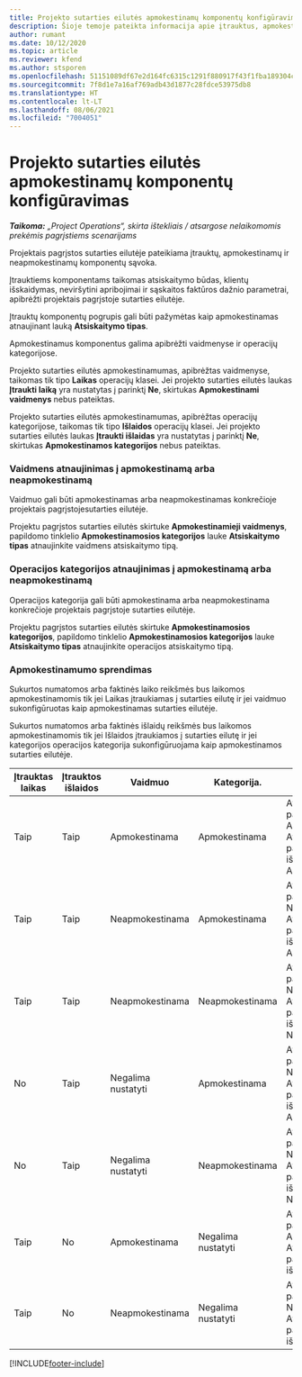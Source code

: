 ```yaml
---
title: Projekto sutarties eilutės apmokestinamų komponentų konfigūravimas
description: Šioje temoje pateikta informacija apie įtrauktus, apmokestinamus ir neapmokestinamus komponentus sutarties eilutėse.
author: rumant
ms.date: 10/12/2020
ms.topic: article
ms.reviewer: kfend
ms.author: stsporen
ms.openlocfilehash: 51151089df67e2d164fc6315c1291f880917f43f1fba189304cb305ea973cecb
ms.sourcegitcommit: 7f8d1e7a16af769adb43d1877c28fdce53975db8
ms.translationtype: HT
ms.contentlocale: lt-LT
ms.lasthandoff: 08/06/2021
ms.locfileid: "7004051"
---
```

# <a name="configure-chargeable-components-of-a-project-contract-line"></a>Projekto sutarties eilutės apmokestinamų komponentų konfigūravimas

_**Taikoma:** „Project Operations“, skirta ištekliais / atsargose nelaikomomis prekėmis pagrįstiems scenarijams_

Projektais pagrįstos sutarties eilutėje pateikiama įtrauktų, apmokestinamų ir neapmokestinamų komponentų sąvoka.

Įtrauktiems komponentams taikomas atsiskaitymo būdas, klientų išskaidymas, neviršytini apribojimai ir sąskaitos faktūros dažnio parametrai, apibrėžti projektais pagrįstoje sutarties eilutėje.

Įtrauktų komponentų pogrupis gali būti pažymėtas kaip apmokestinamas atnaujinant lauką **Atsiskaitymo tipas**.

Apmokestinamus komponentus galima apibrėžti vaidmenyse ir operacijų kategorijose.

Projekto sutarties eilutės apmokestinamumas, apibrėžtas vaidmenyse, taikomas tik tipo **Laikas** operacijų klasei. Jei projekto sutarties eilutės laukas **Įtraukti laiką** yra nustatytas į parinktį **Ne**, skirtukas **Apmokestinami vaidmenys** nebus pateiktas.

Projekto sutarties eilutės apmokestinamumas, apibrėžtas operacijų kategorijose, taikomas tik tipo **Išlaidos** operacijų klasei. Jei projekto sutarties eilutės laukas **Įtraukti išlaidas** yra nustatytas į parinktį **Ne**, skirtukas **Apmokestinamos kategorijos** nebus pateiktas.

### <a name="update-a-role-to-be-chargeable-or-non-chargeable"></a>Vaidmens atnaujinimas į apmokestinamą arba neapmokestinamą

Vaidmuo gali būti apmokestinamas arba neapmokestinamas konkrečioje projektais pagrįstojesutarties eilutėje.

Projektu pagrįstos sutarties eilutės skirtuke **Apmokestinamieji vaidmenys**, papildomo tinklelio **Apmokestinamosios kategorijos** lauke **Atsiskaitymo tipas** atnaujinkite vaidmens atsiskaitymo tipą.

### <a name="update-a-transaction-category-to-be-chargeable-or-non-chargeable"></a>Operacijos kategorijos atnaujinimas į apmokestinamą arba neapmokestinamą

Operacijos kategorija gali būti apmokestinama arba neapmokestinama konkrečioje projektais pagrįstoje sutarties eilutėje.

Projektu pagrįstos sutarties eilutės skirtuke **Apmokestinamosios kategorijos**, papildomo tinklelio **Apmokestinamosios kategorijos** lauke **Atsiskaitymo tipas** atnaujinkite operacijos atsiskaitymo tipą.

### <a name="resolve-chargeability"></a>Apmokestinamumo sprendimas

Sukurtos numatomos arba faktinės laiko reikšmės bus laikomos apmokestinamomis tik jei Laikas įtraukiamas į sutarties eilutę ir jei vaidmuo sukonfigūruotas kaip apmokestinamas sutarties eilutėje.

Sukurtos numatomos arba faktinės išlaidų reikšmės bus laikomos apmokestinamomis tik jei Išlaidos įtraukiamos į sutarties eilutę ir jei kategorijos operacijos kategorija sukonfigūruojama kaip apmokestinamos sutarties eilutėje.

| Įtrauktas laikas | Įtrauktos išlaidos | Vaidmuo | Kategorija. | Užduotis |
| --- | --- | --- | --- | --- |
| Taip | Taip | Apmokestinama | Apmokestinama | Atsiskaitymas pagal faktinį laiką: Apmokestinamas </br>Atsiskaitymas pagal faktines išlaidas: Apmokestinamas |
| Taip | Taip | Neapmokestinama | Apmokestinama | Atsiskaitymas pagal faktinį laiką: Neapmokestinamas </br>Atsiskaitymas pagal faktines išlaidas: Apmokestinamas |
| Taip | Taip | Neapmokestinama | Neapmokestinama | Atsiskaitymas pagal faktinį laiką: Neapmokestinamas </br>Atsiskaitymas pagal faktines išlaidas: Neapmokestinamas |
| No | Taip | Negalima nustatyti | Apmokestinama | Atsiskaitymas pagal faktinį laiką: Nėra </br>Atsiskaitymas pagal faktines išlaidas: Apmokestinamas |
| No | Taip | Negalima nustatyti | Neapmokestinama | Atsiskaitymas pagal faktinį laiką: Nėra </br>Atsiskaitymas pagal faktines išlaidas: Neapmokestinamas |
| Taip | No | Apmokestinama | Negalima nustatyti | Atsiskaitymas pagal faktinį laiką: Apmokestinamas </br>Atsiskaitymas pagal faktines išlaidas: Nėra |
| Taip | No | Neapmokestinama | Negalima nustatyti | Atsiskaitymas pagal faktinį laiką: Neapmokestinamas </br> Atsiskaitymas pagal faktines išlaidas: Nėra |


[!INCLUDE[footer-include](../includes/footer-banner.md)]
